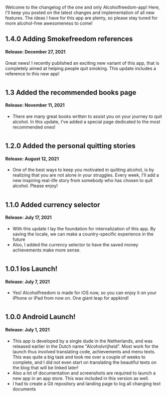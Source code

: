 Welcome to the changelog of the one and only Alcoholfreedom-app! Here, I'll keep you posted on the latest changes and implementation of all new features. The ideas I have for this app are plenty, so please stay tuned for more alcohol-free awesomeness to come!

## **1.4.0** Adding Smokefreedom references
#### Release: December 27, 2021
Great news! I recently published an exciting new variant of this app, that is completely aimed at helping people quit smoking. This update includes a reference to this new app!

#  
#  
## **1.3** Added the recommended books page
#### Release: November 11, 2021
- There are many great books written to assist you on your journey to quit alcohol. In this update, I've added a special page dedicated to the most recommended ones!

#  
#  
## **1.2.0** Added the personal quitting stories
#### Release: August 12, 2021
- One of the best ways to keep you motivated in quitting alcohol, is by realizing that you are not alone in your struggles. Every week, I'll add a new inspiring real-life story from somebody who has chosen to quit alcohol. Please enjoy!

#  
#  
## **1.1.0** Added currency selector
#### Release: July 17, 2021
- With this update I lay the foundation for internalization of this app. By saving the locale, we can make a country-specific experience in the future
- Also, I added the currency selector to have the saved money achievements make more sense.

#  
#  
## **1.0.1** Ios Launch!
#### Release: July 7, 2021
- Yes! Alcoholfreedom is made for iOS now, so you can enjoy it on your iPhone or iPad from now on. One giant leap for appkind!

#  
#  
## **1.0.0** Android Launch!
#### Release: July 1, 2021
- This app is developed by a single dude in the Netherlands, and was released earlier in the Dutch name "Alcoholvrijheid". Most work for the launch thus involved translating code, achievements and menu texts. This was quite a big task and took me over a couple of weeks to complete, and I did not even start on translating the beautiful texts on the blog that will be linked later!
- Also a lot of documentation and screenshots are required to launch a new app in an app store. This was included in this version as well.
- I had to create a Git repository and landing page to log all changing text documents
